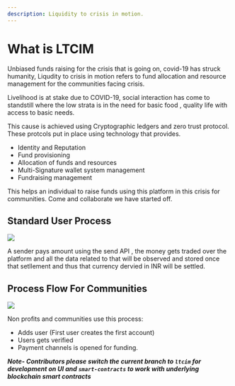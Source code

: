 ```yaml
---
description: Liquidity to crisis in motion.
---
```


# What is LTCIM

Unbiased  funds raising for the crisis that is going on, covid-19 has struck humanity, Liqudity to crisis in motion refers to fund allocation and resource management for the communities facing crisis. 

Livelihood is at stake due to COVID-19, social interaction has come to standstill where the low strata is in the need for basic food , quality life with access to basic needs. 

This cause is achieved using Cryptographic ledgers and zero trust protocol. These protcols put in place using technology that provides.

- Identity and Reputation 
- Fund provisioning 
- Allocation of funds and resources 
- Multi-Signature wallet system management 
- Fundraising management

This helps an individual to raise funds using this platform in this crisis for communities. Come and collaborate we have started off.

## Standard User Process

![](.gitbook/assets/sender-diagram.png)

A sender pays amount using the send API , the money gets traded over the platform and all the data related to that will be observed and stored once that setllement and thus that currency dervied in INR will be settled.

## Process Flow For Communities

![](.gitbook/assets/intermediary.png)

Non profits and communities use this process:

- Adds user (First user creates the first account)
- Users gets verified 
- Payment channels is opened for funding.

***Note- Contributors please switch the current branch to ```ltcim``` for development on UI and ```smart-contracts``` to work with underlying blockchain smart contracts***
